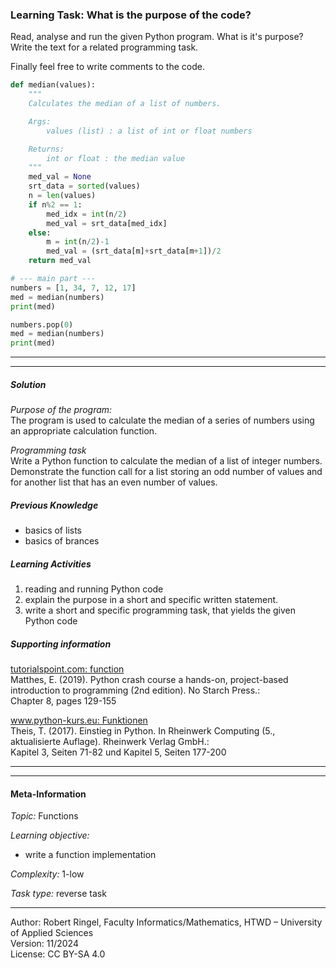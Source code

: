 ### Learning Task: What is the purpose of the code?

Read, analyse and run the given Python program. What is it's purpose?
Write the text for a related programming task.

Finally feel free to write comments to the code.

``` python
def median(values):
	"""
	Calculates the median of a list of numbers.

	Args:
		values (list) : a list of int or float numbers

	Returns:
		int or float : the median value
	"""
	med_val = None
	srt_data = sorted(values)
	n = len(values)
	if n%2 == 1:               
		med_idx = int(n/2)            
		med_val = srt_data[med_idx]
	else:                                       
		m = int(n/2)-1                          
		med_val = (srt_data[m]+srt_data[m+1])/2 
	return med_val

# --- main part ---
numbers = [1, 34, 7, 12, 17]
med = median(numbers)
print(med)

numbers.pop(0)
med = median(numbers)
print(med)
```

---------------------------------------
---------------------------------------

##### Solution

*Purpose of the program:*  
The program is used to calculate the median of a series of numbers using an appropriate calculation function.

*Programming task*  
Write a Python function to calculate the median of a list of integer numbers. Demonstrate the function call 
for a list storing an odd number of values and for another list that has an even number of values.

##### Previous Knowledge

- basics of lists
- basics of brances
  
##### Learning Activities

1) reading and running Python code
2) explain the purpose in a short and specific written statement.
3) write a short and specific programming task, that yields the given Python code

##### Supporting information

[tutorialspoint.com: function](https://www.tutorialspoint.com/python/python_functions.htm)  
Matthes, E. (2019). Python crash course a hands-on, project-based introduction to programming (2nd edition). No Starch Press.:  
Chapter 8, pages 129-155  

[www.python-kurs.eu: Funktionen](https://www.python-kurs.eu/python3_funktionen.php)  
Theis, T. (2017). Einstieg in Python. In Rheinwerk Computing (5., aktualisierte Auflage). Rheinwerk Verlag GmbH.:   
Kapitel 3, Seiten 71-82 und Kapitel 5, Seiten 177-200

---------------------------------------
---------------------------------------
#### Meta-Information
*Topic:*  Functions 

*Learning objective:*  
- write a function implementation

[//]: # "learning objective: 1-function"
[//]: # "previous knowledge: 1-list 2-branch"

*Complexity:*  1-low 

*Task type:*  reverse task

----
Author: Robert Ringel, Faculty Informatics/Mathematics, HTWD – University of Applied Sciences  
Version: 11/2024            
License: CC BY-SA 4.0

